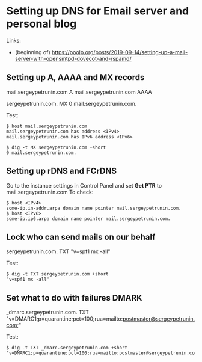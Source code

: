 # Setting up DNS for Email server and personal blog
Links:
 * (beginning of) https://poolp.org/posts/2019-09-14/setting-up-a-mail-server-with-opensmtpd-dovecot-and-rspamd/

## Setting up A, AAAA and MX records

mail.sergeypetrunin.com  A     <IPv4>
mail.sergeypetrunin.com  AAAA  <IPv6>

sergeypetrunin.com.                 MX   0 mail.sergeypetrunin.com.

Test:
```
$ host mail.sergeypetrunin.com
mail.sergeypetrunin.com has address <IPv4>
mail.sergeypetrunin.com has IPv6 address <IPv6>

$ dig -t MX sergeypetrunin.com +short
0 mail.sergeypetrunin.com.
```

## Setting up rDNS and FCrDNS

Go to the instance settings in Control Panel and set **Get PTR** to mail.sergeypetrunin.com
To check:
```
$ host <IPv4>
some-ip.in-addr.arpa domain name pointer mail.sergeypetrunin.com.
$ host <IPv6>
some-ip.ip6.arpa domain name pointer mail.sergeypetrunin.com.
```

## Lock who can send mails on our behalf

sergeypetrunin.com.            TXT  "v=spf1 mx -all"

Test:
```
$ dig -t TXT sergeypetrunin.com +short
"v=spf1 mx -all"
```

## Set what to do with failures DMARK

_dmarc.sergeypetrunin.com.     TXT  "v=DMARC1;p=quarantine;pct=100;rua=mailto:postmaster@sergeypetrunin.com;"

Test:
```
$ dig -t TXT _dmarc.sergeypetrunin.com +short
"v=DMARC1;p=quarantine;pct=100;rua=mailto:postmaster@sergeypetrunin.com;"
```
